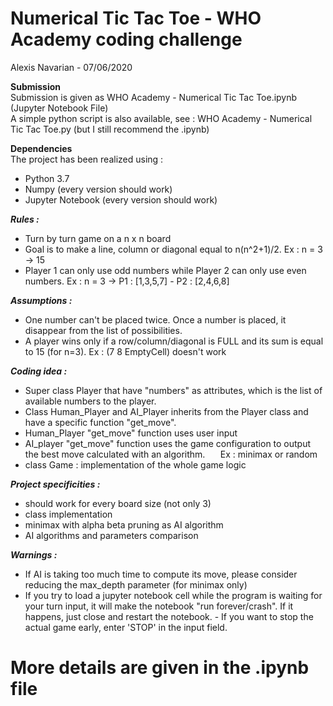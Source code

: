 <script type="text/javascript" src="http://cdn.mathjax.org/mathjax/latest/MathJax.js?config=default"></script>

# Numerical Tic Tac Toe - WHO Academy coding challenge
Alexis Navarian - 07/06/2020 <br/>

**Submission** <br/>
Submission is given as WHO Academy - Numerical Tic Tac Toe.ipynb (Jupyter Notebook File) <br/>
A simple python script is also available, see : WHO Academy - Numerical Tic Tac Toe.py (but I still recommend the .ipynb)

**Dependencies** <br/>
The project has been realized using :
- Python 3.7
- Numpy (every version should work)
- Jupyter Notebook (every version should work)

***Rules :***
- Turn by turn game on a n x n board
- Goal is to make a line, column or diagonal equal to n(n^2+1)/2.   Ex : n = 3 -> 15
- Player 1 can only use odd numbers while Player 2 can only use even numbers.   Ex : n = 3 -> P1 : [1,3,5,7] - P2 : [2,4,6,8]

***Assumptions :***
- One number can't be placed twice. Once a number is placed, it disappear from the list of possibilities.
- A player wins only if a row/column/diagonal is FULL and its sum is equal to 15 (for n=3).   Ex : (7 8 EmptyCell) doesn't work

***Coding idea :***
- Super class Player that have "numbers" as attributes, which is the list of available numbers to the player. 
- Class Human_Player and AI_Player inherits from the Player class and have a specific function "get_move".
- Human_Player "get_move" function uses user input 
- AI_player "get_move" function uses the game configuration to output the best move calculated with an algorithm. $\quad$ Ex : minimax or random
- class Game : implementation of the whole game logic

***Project specificities :***
- should work for every board size (not only 3)
- class implementation 
- minimax with alpha beta pruning as AI algorithm
- AI algorithms and parameters comparison

***Warnings :***
- If AI is taking too much time to compute its move, please consider reducing the max_depth parameter (for minimax only)
- If you try to load a jupyter notebook cell while the program is waiting for your turn input, it will make the notebook "run forever/crash". If it happens, just close and restart the notebook. - If you want to stop the actual game early, enter 'STOP' in the input field.


# More details are given in the .ipynb file


